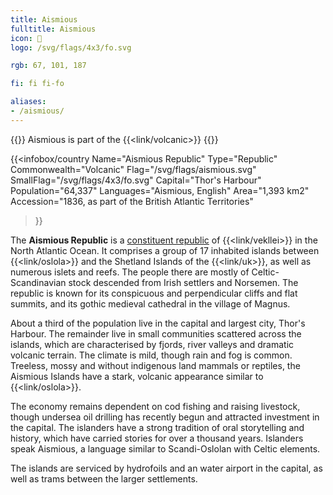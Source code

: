 ```yaml
---
title: Aismious
fulltitle: Aismious
icon: 🐏
logo: /svg/flags/4x3/fo.svg

rgb: 67, 101, 187

fi: fi fi-fo

aliases:
- /aismious/
---
```

{{<note series>}}
 Aismious is part of the {{<link/volcanic>}}
{{</note>}}

{{<infobox/country
	 Name="Aismious Republic"
	 Type="Republic"
	 Commonwealth="Volcanic"
	 Flag="/svg/flags/aismious.svg"
	 SmallFlag="/svg/flags/4x3/fo.svg"
	 Capital="Thor's Harbour"
	 Population="64,337"
	 Languages="Aismious, English"
	 Area="1,393 km2"
	 Accession="1836, as part of the British Atlantic Territories"
 >}}

The <span class="fi fi-fo"></span> **Aismious Republic** is a [constituent republic](/republics/) of {{<link/vekllei>}} in the North Atlantic Ocean. It comprises a group of 17 inhabited islands between {{<link/oslola>}} and the Shetland Islands of the {{<link/uk>}}, as well as numerous islets and reefs. The people there are mostly of Celtic-Scandinavian stock descended from Irish settlers and Norsemen. The republic is known for its conspicuous and perpendicular cliffs and flat summits, and its gothic medieval cathedral in the village of Magnus.

About a third of the population live in the capital and largest city, Thor's Harbour. The remainder live in small communities scattered across the islands, which are characterised by fjords, river valleys and dramatic volcanic terrain. The climate is mild, though rain and fog is common. Treeless, mossy and without indigenous land mammals or reptiles, the Aismious Islands have a stark, volcanic appearance similar to {{<link/oslola>}}.

The economy remains dependent on cod fishing and raising livestock, though undersea oil drilling has recently begun and attracted investment in the capital. The islanders have a strong tradition of oral storytelling and history, which have carried stories for over a thousand years. Islanders speak Aismious, a language similar to Scandi-Oslolan with Celtic elements.

The islands are serviced by hydrofoils and an water airport in the capital, as well as trams between the larger settlements.


